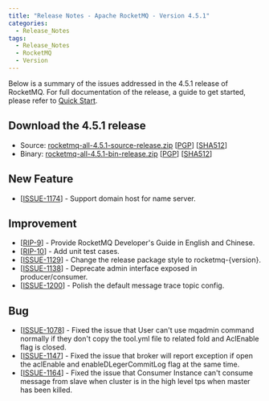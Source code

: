 ```yaml
---
title: "Release Notes - Apache RocketMQ - Version 4.5.1"
categories:
  - Release_Notes
tags:
  - Release_Notes
  - RocketMQ
  - Version
---
```


Below is a summary of the issues addressed in the 4.5.1 release of RocketMQ. For full documentation of the release, a guide to get started, please refer to <a href='/docs/quick-start/'>Quick Start</a>.


<h2> Download the 4.5.1 release</h2>
    
* Source: [rocketmq-all-4.5.1-source-release.zip](https://archive.apache.org/dist/rocketmq/4.5.1/rocketmq-all-4.5.1-source-release.zip) [[PGP](https://archive.apache.org/dist/rocketmq/4.5.1/rocketmq-all-4.5.1-source-release.zip.asc)] [[SHA512](https://archive.apache.org/dist/rocketmq/4.5.1/rocketmq-all-4.5.1-source-release.zip.sha512)]
* Binary: [rocketmq-all-4.5.1-bin-release.zip](https://archive.apache.org/dist/rocketmq/4.5.1/rocketmq-all-4.5.1-bin-release.zip) [[PGP](https://archive.apache.org/dist/rocketmq/4.5.1/rocketmq-all-4.5.1-bin-release.zip.asc)] [[SHA512](https://archive.apache.org/dist/rocketmq/4.5.1/rocketmq-all-4.5.1-bin-release.zip.sha512)]

## New Feature
<ul>
<li>[<a href='https://github.com/apache/rocketmq/pull/1175'>ISSUE-1174</a>] -  Support domain host for name server.
</li>
</ul>

## Improvement
<ul>
<li>[<a href='https://github.com/apache/rocketmq/pulls?utf8=%E2%9C%93&q=is%3Apr+is%3Aclosed+milestone%3A4.5.1+RIP-9'>RIP-9</a>] -  Provide RocketMQ Developer's Guide in English and Chinese.
</li>
<li>[<a href='https://github.com/apache/rocketmq/pulls?utf8=%E2%9C%93&q=is%3Apr+is%3Aclosed+milestone%3A4.5.1+RIP-10'>RIP-10</a>] -  Add unit test cases.
</li>
<li>[<a href='https://github.com/apache/rocketmq/pull/1129'>ISSUE-1129</a>] -  Change the release package style to rocketmq-{version}.
</li>
<li>[<a href='https://github.com/apache/rocketmq/issues/1138'>ISSUE-1138</a>] -  Deprecate admin interface exposed in producer/consumer.
</li>
<li>[<a href='https://github.com/apache/rocketmq/pull/1201'>ISSUE-1200</a>] -  Polish the default message trace topic config.
</li>
</ul>

## Bug
<ul>
<li>[<a href='https://github.com/apache/rocketmq/issues/1078'>ISSUE-1078</a>] -  Fixed the issue that User can't use mqadmin command normally if they don't copy the tool.yml file to related fold and AclEnable flag is closed. 
</li>
<li>[<a href='https://github.com/apache/rocketmq/issues/1147'>ISSUE-1147</a>] -  Fixed the issue that broker will report exception if open the aclEnable and enableDLegerCommitLog flag at the same time.
</li>
<li>[<a href='https://github.com/apache/rocketmq/issues/1164'>ISSUE-1164</a>] -  Fixed the issue that Consumer Instance can't consume message from slave when cluster is in the high level tps when master has been killed. 
</li>
</ul>
                                        
            



